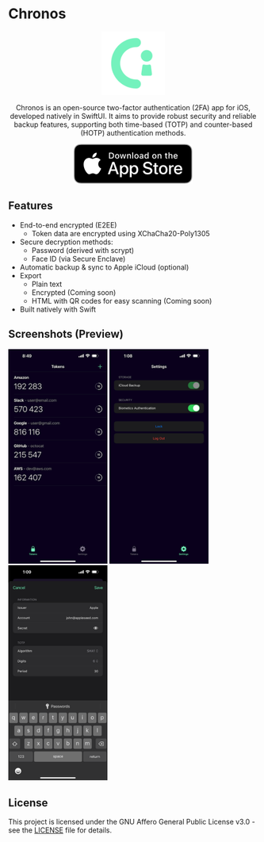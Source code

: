 # Chronos

<p align="center">
  <img src=".github/assets/logo.png" width="128"/>
</p>

<p align="center">
Chronos is an open-source two-factor authentication (2FA) app for iOS, developed natively in SwiftUI. It aims to provide robust security and reliable backup features, supporting both time-based (TOTP) and counter-based (HOTP) authentication methods.
</p>

<p align="center">
  <a href="https://apps.apple.com/app/chronos-authenticator/id6503929490">
    <img src=".github/assets/Download_on_the_App_Store.svg"/>
  </a>
</p>

## Features

- End-to-end encrypted (E2EE)
    - Token data are encrypted using XChaCha20-Poly1305
- Secure decryption methods:
  - Password (derived with scrypt)
  - Face ID (via Secure Enclave)
- Automatic backup & sync to Apple iCloud (optional)
- Export
    - Plain text
    - Encrypted (Coming soon)
    - HTML with QR codes for easy scanning (Coming soon)
- Built natively with Swift

## Screenshots (Preview)

[<img width=200 alt="Tokens" src=".github/assets/Tokens.png">](.github/assets/Tokens.png)
[<img width=200 alt="Settings" src=".github/assets/Settings.png">](.github/assets/Settings.png)
[<img width=200 alt="Edit Token" src=".github/assets/Edit.png">](.github/assets/Edit.png)

## License

This project is licensed under the GNU Affero General Public License v3.0 - see the [LICENSE](LICENSE) file for details.
